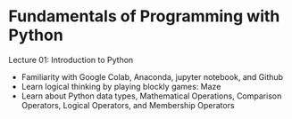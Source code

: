 # Fundamentals of Programming with Python

Lecture 01: Introduction to Python
- Familiarity with Google Colab, Anaconda, jupyter notebook, and Github
- Learn logical thinking by playing blockly games: Maze
- Learn about Python data types, Mathematical Operations, Comparison Operators, Logical Operators, and Membership Operators
